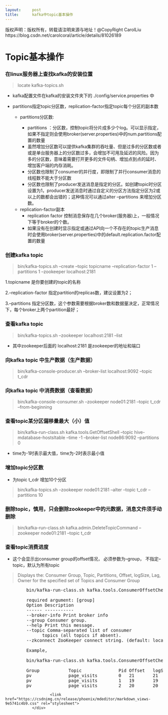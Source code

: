 ```yaml
---
layout:     post
title:      kafka中topic基本操作
---
```

<div id="article_content" class="article_content clearfix csdn-tracking-statistics" data-pid="blog" data-mod="popu_307" data-dsm="post">
								<div class="article-copyright">
					版权声明：版权所有，转载请注明来源与地址！@CopyRight CarolLiu					https://blog.csdn.net/carolcoral/article/details/81026189				</div>
								            <div id="content_views" class="markdown_views prism-atom-one-dark">
							<!-- flowchart 箭头图标 勿删 -->
							<svg xmlns="http://www.w3.org/2000/svg" style="display: none;"><path stroke-linecap="round" d="M5,0 0,2.5 5,5z" id="raphael-marker-block" style="-webkit-tap-highlight-color: rgba(0, 0, 0, 0);"></path></svg>
							<h1 id="topic基本操作">Topic基本操作</h1>



<h3 id="在linux服务器上查找kafka的安装位置">在linux服务器上查找kafka的安装位置</h3>

<blockquote>
  <p>locate kafka-topics.sh</p>
</blockquote>

<ul>
<li><p>kafka配置文件在kafka的安装文件夹下的 ./config/service.properties 中</p></li>
<li><p>partitions指定topic分区数，replication-factor指定topic每个分区的副本数</p>

<ul><li><p>partitions分区数:</p>

<ul><li>partitions ：分区数，控制topic将分片成多少个log。可以显示指定，如果不指定则会使用broker(server.properties)中的num.partitions配置的数量</li>
<li>虽然增加分区数可以提供kafka集群的吞吐量、但是过多的分区数或者或是单台服务器上的分区数过多，会增加不可用及延迟的风险。因为多的分区数，意味着需要打开更多的文件句柄、增加点到点的延时、增加客户端的内存消耗。</li>
<li>分区数也限制了consumer的并行度，即限制了并行consumer消息的线程数不能大于分区数</li>
<li>分区数也限制了producer发送消息是指定的分区。如创建topic时分区设置为1，producer发送消息时通过自定义的分区方法指定分区为2或以上的数都会出错的；这种情况可以通过alter –partitions 来增加分区数。</li></ul></li>
<li>replication-factor副本 <br>
<ul><li>replication factor 控制消息保存在几个broker(服务器)上，一般情况下等于broker的个数。</li>
<li>如果没有在创建时显示指定或通过API向一个不存在的topic生产消息时会使用broker(server.properties)中的default.replication.factor配置的数量</li></ul></li></ul></li>
</ul>

<h3 id="创建kafka-topic">创建kafka topic</h3>

<blockquote>
  <p>bin/kafka-topics.sh –create –topic topicname –replication-factor 1 –partitions 1 –zookeeper localhost:2181</p>
</blockquote>

<p>1.topicname 是你要创建的topic的名称</p>

<p>2.–replication-factor 指定partition的replicas数，建议设置为2；</p>

<p>3.–partitions 指定分区数，这个参数需要根据broker数和数据量决定，正常情况下，每个broker上两个partition最好； </p>



<h3 id="查看kafka-topic">查看kafka topic</h3>

<blockquote>
  <p>bin/kafka-topics.sh –zookeeper localhost:2181 –list</p>
</blockquote>

<ul>
<li>其中zookeeper后面的 localhost:2181 是zookeeper的地址和端口</li>
</ul>



<h3 id="向kafka-topic-中生产数据生产数据">向kafka topic 中生产数据（生产数据）</h3>

<blockquote>
  <p>bin/kafka-console-producer.sh –broker-list localhost:9092 –topic t_cdr</p>
</blockquote>



<h3 id="向kafka-topic-中消费数据查看数据">向kafka topic 中消费数据（查看数据）</h3>

<blockquote>
  <p>bin/kafka-console-consumer.sh  –zookeeper node01:2181  –topic t_cdr –from-beginning</p>
</blockquote>



<h3 id="查看topic某分区偏移量最大小值">查看topic某分区偏移量最大（小）值</h3>

<blockquote>
  <p>bin/kafka-run-class.sh kafka.tools.GetOffsetShell –topic hive-mdatabase-hostsltable  –time -1 –broker-list node86:9092 –partitions 0</p>
</blockquote>

<ul>
<li>time为-1时表示最大值，time为-2时表示最小值</li>
</ul>



<h3 id="增加topic分区数">增加topic分区数</h3>

<ul>
<li>为topic t_cdr 增加10个分区</li>
</ul>

<blockquote>
  <p>bin/kafka-topics.sh –zookeeper node01:2181  –alter –topic t_cdr –partitions 10</p>
</blockquote>



<h3 id="删除topic慎用只会删除zookeeper中的元数据消息文件须手动删除">删除topic，慎用，只会删除zookeeper中的元数据，消息文件须手动删除</h3>

<blockquote>
  <p>bin/kafka-run-class.sh kafka.admin.DeleteTopicCommand –zookeeper node01:2181 –topic t_cdr</p>
</blockquote>



<h3 id="查看topic消费进度">查看topic消费进度</h3>

<ul>
<li>这个会显示出consumer group的offset情况， 必须参数为–group， 不指定–topic，默认为所有topic</li>
</ul>

<blockquote>
  <p>Displays the: Consumer Group, Topic, Partitions, Offset, logSize, Lag, Owner for the specified set of Topics and Consumer Group</p>
</blockquote>

<pre>
        bin/kafka-run-class.sh kafka.tools.ConsumerOffsetChecker

        required argument: [group] 
        Option Description 
        ------ ----------- 
        --broker-info Print broker info 
        --group Consumer group. 
        --help Print this message. 
        --topic Comma-separated list of consumer 
              topics (all topics if absent). 
        --zkconnect ZooKeeper connect string. (default: localhost:2181)

        Example,

        bin/kafka-run-class.sh kafka.tools.ConsumerOffsetChecker --group pv

        Group           Topic              Pid Offset   logSize    Lag    Owner 
        pv              page_visits        0   21       21         0      none 
        pv              page_visits        1   19       19         0      none 
        pv              page_visits        2   20       20         0      none
</pre>            </div>
						<link href="https://csdnimg.cn/release/phoenix/mdeditor/markdown_views-9e5741c4b9.css" rel="stylesheet">
                </div>